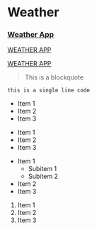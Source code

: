 # Weather

### [Weather App](https://meet-abhishek.github.io/weather)

[WEATHER APP](https://meet-abhishek.github.io/weather)

[WEATHER APP](https://meet-abhishek.github.io/weather)

> This is a blockquote

`this is a single line code`

- Item 1
- Item 2
- Item 3

* Item 1
* Item 2
* Item 3

- Item 1
  - Subitem 1
  - Subitem 2
- Item 2
- Item 3

1. Item 1
2. Item 2
3. Item 3

